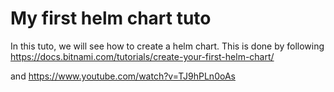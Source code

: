# My first helm chart tuto
In this tuto, we will see how to create a helm chart. This is done by following https://docs.bitnami.com/tutorials/create-your-first-helm-chart/

and https://www.youtube.com/watch?v=TJ9hPLn0oAs